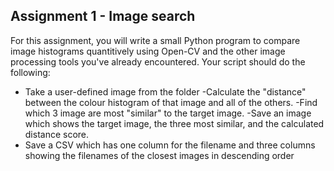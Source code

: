 ## Assignment 1 - Image search
For this assignment, you will write a small Python program to compare image histograms quantitively using Open-CV and the other image processing tools you've already encountered. Your script should do the following:
- Take a user-defined image from the folder
-Calculate the "distance" between the colour histogram of that image and all of the others.
-Find which 3 image are most "similar" to the target image.
-Save an image which shows the target image, the three most similar, and the calculated distance score.
- Save a CSV which has one column for the filename and three columns showing the filenames of the closest images in descending order
